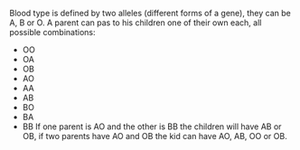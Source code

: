 Blood type is defined by two alleles (different forms of a gene), they can be A, B or O. A parent can pas to his children one of their own each, all possible combinations:
- OO
- OA
- OB
- AO
- AA
- AB
- BO
- BA
- BB
If one parent is AO and the other is BB the children will have AB or OB, if two parents have AO and OB the kid can have AO, AB, OO or OB.
